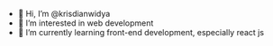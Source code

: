 - 👋 Hi, I’m @krisdianwidya
- 👀 I’m interested in web development
- 🌱 I’m currently learning front-end development, especially react js

<!---
krisdianwidya/krisdianwidya is a ✨ special ✨ repository because its `README.md` (this file) appears on your GitHub profile.
You can click the Preview link to take a look at your changes.
--->
